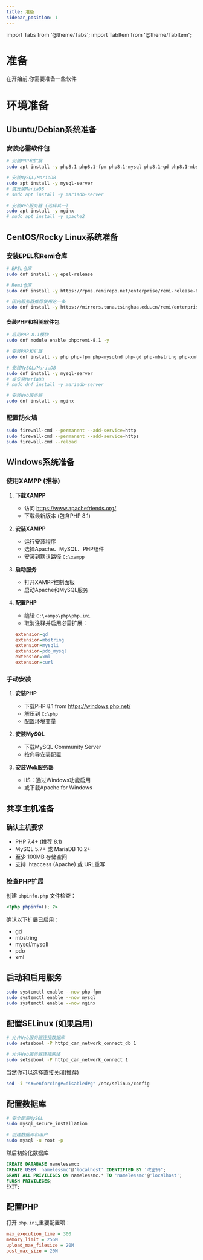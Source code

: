 ```yaml
---
title: 准备
sidebar_position: 1
---
```


import Tabs from '@theme/Tabs';
import TabItem from '@theme/TabItem';

# 准备

在开始前,你需要准备一些软件

# 环境准备

<Tabs groupId="operating-systems">
<TabItem value="ubuntu" label="Ubuntu/Debian">

## Ubuntu/Debian系统准备

### 安装必需软件包
```bash
# 安装PHP和扩展
sudo apt install -y php8.1 php8.1-fpm php8.1-mysql php8.1-gd php8.1-mbstring php8.1-xml php8.1-curl php8.1-zip

# 安装MySQL/MariaDB
sudo apt install -y mysql-server
# 或安装MariaDB
# sudo apt install -y mariadb-server

# 安装Web服务器 (选择其一)
sudo apt install -y nginx
# sudo apt install -y apache2
```

</TabItem>
<TabItem value="centos" label="CentOS/Rocky Linux">

## CentOS/Rocky Linux系统准备

### 安装EPEL和Remi仓库
```bash
# EPEL仓库
sudo dnf install -y epel-release

# Remi仓库
sudo dnf install -y https://rpms.remirepo.net/enterprise/remi-release-8.rpm

# 国内服务器推荐使用这一条
sudo dnf install -y https://mirrors.tuna.tsinghua.edu.cn/remi/enterprise/remi-release-8.rpm
```

#### 安装PHP和相关软件包
```bash
# 启用PHP 8.1模块
sudo dnf module enable php:remi-8.1 -y

# 安装PHP和扩展
sudo dnf install -y php php-fpm php-mysqlnd php-gd php-mbstring php-xml php-curl php-zip

# 安装MySQL/MariaDB
sudo dnf install -y mysql-server
# 或安装MariaDB
# sudo dnf install -y mariadb-server

# 安装Web服务器
sudo dnf install -y nginx
```

### 配置防火墙
```bash
sudo firewall-cmd --permanent --add-service=http
sudo firewall-cmd --permanent --add-service=https
sudo firewall-cmd --reload
```

</TabItem>
<TabItem value="windows" label="Windows">

## Windows系统准备

### 使用XAMPP (推荐)

1. **下载XAMPP**
   - 访问 https://www.apachefriends.org/
   - 下载最新版本 (包含PHP 8.1)

2. **安装XAMPP**
   - 运行安装程序
   - 选择Apache、MySQL、PHP组件
   - 安装到默认路径 `C:\xampp`

3. **启动服务**
   - 打开XAMPP控制面板
   - 启动Apache和MySQL服务

4. **配置PHP**
   - 编辑 `C:\xampp\php\php.ini`
   - 取消注释并启用必需扩展：
   ```ini
   extension=gd
   extension=mbstring
   extension=mysqli
   extension=pdo_mysql
   extension=xml
   extension=curl
   ```

### 手动安装

1. **安装PHP**
   - 下载PHP 8.1 from https://windows.php.net/
   - 解压到 `C:\php`
   - 配置环境变量

2. **安装MySQL**
   - 下载MySQL Community Server
   - 按向导安装配置

3. **安装Web服务器**
   - IIS：通过Windows功能启用
   - 或下载Apache for Windows

</TabItem>
<TabItem value="shared" label="共享主机">

## 共享主机准备

### 确认主机要求
- PHP 7.4+ (推荐 8.1)
- MySQL 5.7+ 或 MariaDB 10.2+
- 至少 100MB 存储空间
- 支持 .htaccess (Apache) 或 URL重写

### 检查PHP扩展
创建 `phpinfo.php` 文件检查：
```php
<?php phpinfo(); ?>
```

确认以下扩展已启用：
- gd
- mbstring 
- mysql/mysqli
- pdo
- xml

</TabItem>
</Tabs>

## 启动和启用服务
```bash
sudo systemctl enable --now php-fpm
sudo systemctl enable --now mysql
sudo systemctl enable --now nginx
```

## 配置SELinux (如果启用)
```bash
# 允许Web服务器连接数据库
sudo setsebool -P httpd_can_network_connect_db 1

# 允许Web服务器连接网络
sudo setsebool -P httpd_can_network_connect 1
```

当然你可以选择直接关闭(推荐)

```bash
sed -i "s#=enforcing#=disabled#g" /etc/selinux/config
```

## 配置数据库
```bash
# 安全配置MySQL
sudo mysql_secure_installation

# 创建数据库和用户
sudo mysql -u root -p
```

然后初始化数据库

```sql
CREATE DATABASE namelessmc;
CREATE USER 'namelessmc'@'localhost' IDENTIFIED BY '改密码'; 
GRANT ALL PRIVILEGES ON namelessmc.* TO 'namelessmc'@'localhost';
FLUSH PRIVILEGES;
EXIT;
```

## 配置PHP

打开 `php.ini`,重要配置项：

```ini
max_execution_time = 300
memory_limit = 256M 
upload_max_filesize = 20M
post_max_size = 20M
```
